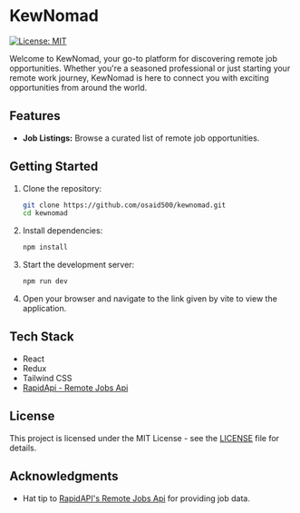 # KewNomad

[![License: MIT](https://img.shields.io/badge/License-MIT-blue.svg)](LICENSE)

Welcome to KewNomad, your go-to platform for discovering remote job opportunities. Whether you're a seasoned professional or just starting your remote work journey, KewNomad is here to connect you with exciting opportunities from around the world.

## Features

- **Job Listings:** Browse a curated list of remote job opportunities.

## Getting Started

1. Clone the repository:

   ```bash
   git clone https://github.com/osaid500/kewnomad.git
   cd kewnomad
   ```

2. Install dependencies:

   ```bash
   npm install
   ```

3. Start the development server:

   ```bash
   npm run dev
   ```

4. Open your browser and navigate to the link given by vite to view the application.

## Tech Stack

- React
- Redux
- Tailwind CSS
- [RapidApi - Remote Jobs Api](https://rapidapi.com/kazamos/api/remote-jobs-api)

## License

This project is licensed under the MIT License - see the [LICENSE](LICENSE) file for details.

## Acknowledgments

- Hat tip to [RapidAPI's Remote Jobs Api](https://rapidapi.com/kazamos/api/remote-jobs-api) for providing job data.
